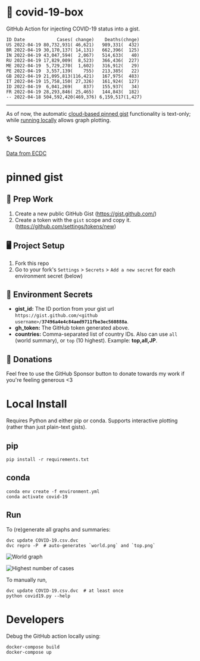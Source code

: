# 🏥 covid-19-box

GitHub Action for injecting COVID-19 status into a gist.

```
ID Date            Cases( change)    Deaths(chnge)
US 2022-04-19 80,732,931( 46,621)   989,331(  432)
BR 2022-04-19 30,170,137( 14,131)   662,396(  125)
IN 2022-04-19 43,047,594(  2,067)   514,633(   40)
RU 2022-04-19 17,829,009(  8,523)   366,436(  227)
ME 2022-04-19  5,729,270(  1,602)   316,912(   29)
PE 2022-04-19  3,557,139(    755)   213,385(   22)
GB 2022-04-19 21,095,813(116,421)   167,975(  483)
IT 2022-04-19 15,758,150( 27,326)   161,924(  127)
ID 2022-04-19  6,041,269(    837)   155,937(   34)
FR 2022-04-19 28,293,846( 25,465)   144,843(  182)
-- 2022-04-18 504,592,420(469,376) 6,159,517(1,427)
```

---

As of now, the automatic [cloud-based pinned gist](#pinned-gist) functionality is text-only;
while [running locally](#local-install) allows graph plotting.

## ✨ Sources

[Data from ECDC](https://www.ecdc.europa.eu/en/publications-data/download-todays-data-geographic-distribution-covid-19-cases-worldwide)

# pinned gist

## 🎒 Prep Work
1. Create a new public GitHub Gist (https://gist.github.com/)
1. Create a token with the `gist` scope and copy it. (https://github.com/settings/tokens/new)

## 🖥 Project Setup
1. Fork this repo
1. Go to your fork's `Settings` > `Secrets` > `Add a new secret` for each environment secret (below)

## 🤫 Environment Secrets
- **gist_id:** The ID portion from your gist url `https://gist.github.com/<github username>/`**`37496a4e4c84aed9711fbe3ec560888a`**.
- **gh_token:** The GitHub token generated above.
- **countries:** Comma-separated list of country IDs. Also can use `all` (world summary), or `top` (10 highest). Example: **top,all,JP**.

## 💸 Donations

Feel free to use the GitHub Sponsor button to donate towards my work if you're feeling generous <3

# Local Install

Requires Python and either pip or conda. Supports interactive plotting (rather than just plain-text gists).

## pip

```
pip install -r requirements.txt
```

## conda

```
conda env create -f environment.yml
conda activate covid-19
```

## Run

To (re)generate all graphs and summaries:

```
dvc update COVID-19.csv.dvc
dvc repro -P  # auto-generates `world.png` and `top.png`
```

![World graph](world.png)

![Highest number of cases](top.png)

To manually run,

```
dvc update COVID-19.csv.dvc  # at least once
python covid19.py --help
```

# Developers

Debug the GitHub action locally using:

```
docker-compose build
docker-compose up
```
